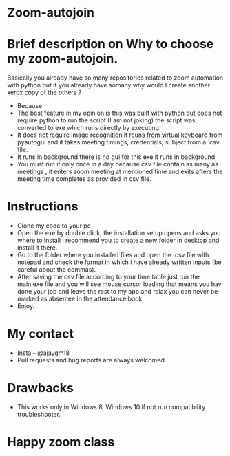 # Zoom-autojoin
# Brief description on Why to choose my zoom-autojoin. 
  Basically you already have so many repositories related to zoom automation with python but if you already have somany why would I create another xerox copy of the others ?
  * Because
  * The best feature in my opinion is this was built with python but does not require python to run the script (I am not joking) the  script was converted to exe which runs directly by executing.
  * It does not require image recognition it reuns from virtual keyboard from pyautogui and it takes meeting timings, credentials, subject from a .csv file.
  * It runs in background there is no gui for this exe it runs in background.
  * You must run it only once in a day because csv file contain as many as meetings , it enters zoom meeting at mentioned time and exits afters the meeting time completes as provided in csv file.
#  Instructions
  * Clone my code to your pc 
  * Open the exe by double click, the installation setup opens and asks you where to install i recommend you to create a new folder in desktop and install it there.
  * Go to the folder where you installed files and open the .csv file with notepad and check the format in which i have already written inputs (be careful about the commas).
  * After saving the csv file according to your time table just run the main.exe file and you will see mouse cursor loading that means you hav done your job and leave the rest to my app and relax you can never be marked as absentee in the attendance book.
  * Enjoy.
# My contact
  * Insta - @ajaygm18 
  * Pull requests and bug reports are always welcomed.
# Drawbacks
  * This works only in Windows 8, Windows 10 if not run compatibility troubleshooter.
# Happy zoom class  
  
 
